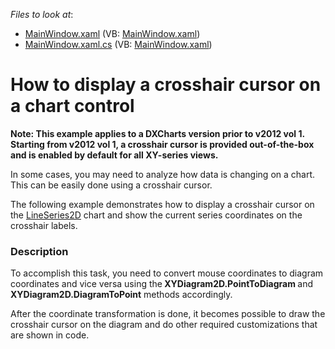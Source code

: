 <!-- default file list -->
*Files to look at*:

* [MainWindow.xaml](./CS/CrosshairCursor/MainWindow.xaml) (VB: [MainWindow.xaml](./VB/CrosshairCursor/MainWindow.xaml))
* [MainWindow.xaml.cs](./CS/CrosshairCursor/MainWindow.xaml.cs) (VB: [MainWindow.xaml](./VB/CrosshairCursor/MainWindow.xaml))
<!-- default file list end -->
# How to display a crosshair cursor on a chart control


<p><strong>Note: This example applies to a DXCharts version prior to v2012 vol 1. Starting from v2012 vol 1, a crosshair cursor is provided out-of-the-box and is enabled by default for all XY-series views.</strong></p><p>In some cases, you may need to analyze how data is changing on a chart. This can be easily done using a crosshair cursor.</p><p>The following example demonstrates how to display a crosshair cursor on the <a href="http://documentation.devexpress.com/#WPF/clsDevExpressXpfChartsLineSeries2Dtopic"><u>LineSeries2D</u></a> chart and show the current series coordinates on the crosshair labels.</p>


<h3>Description</h3>

<p>To accomplish this task, you need to convert mouse coordinates to diagram coordinates  and vice versa using the<strong> XYDiagram2D.PointToDiagram </strong>and <strong>XYDiagram2D.DiagramToPoint</strong>  methods accordingly.</p><p>After the coordinate transformation is done, it becomes possible to draw the crosshair cursor on the diagram and do other required customizations that are shown in code.</p>

<br/>


